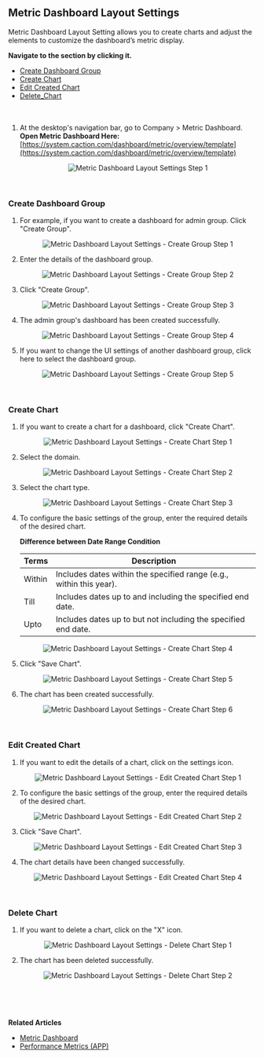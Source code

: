 
## Metric Dashboard Layout Settings

Metric Dashboard Layout Setting allows you to create charts and adjust the elements to customize the dashboard’s metric display.

**Navigate to the section by clicking it.**<br>

- [Create Dashboard Group](#section1)<br>
- [Create Chart](#section2)<br>
- [Edit Created Chart](#section3)<br>
- [Delete_Chart](#section4)
<br><br><br>

1. At the desktop's navigation bar, go to Company  > Metric Dashboard.<br>
   **Open Metric Dashboard Here:** [https://system.caction.com/dashboard/metric/overview/template](https://system.caction.com/dashboard/metric/overview/template)
   <p align="center">
     <img src="img2/Metric_Dashboard_Layout_Settings_Step_1.png" alt="Metric Dashboard Layout Settings Step 1">
   </p>
   <br>

<a id="section1"></a>

### Create Dashboard Group

1. For example, if you want to create a dashboard for admin group. Click "Create Group".

   <p align="center">
     <img src="img2/Metric_Dashboard_Layout_Settings_Create_Group_Step_1.png" alt="Metric Dashboard Layout Settings - Create Group Step 1">
   </p>

2. Enter the details of the dashboard group.

   <p align="center">
     <img src="img2/Metric_Dashboard_Layout_Settings_Create_Group_Step_2.png" alt="Metric Dashboard Layout Settings - Create Group Step 2">
   </p>

3. Click "Create Group".

   <p align="center">
     <img src="img2/Metric_Dashboard_Layout_Settings_Create_Group_Step_3.png" alt="Metric Dashboard Layout Settings - Create Group Step 3">
   </p>

4. The admin group's dashboard has been created successfully.

   <p align="center">
     <img src="img2/Metric_Dashboard_Layout_Settings_Create_Group_Step_4.png" alt="Metric Dashboard Layout Settings - Create Group Step 4">
   </p>

5. If you want to change the UI settings of another dashboard group, click here to select the dashboard group.

   <p align="center">
     <img src="img2/Metric_Dashboard_Layout_Settings_Create_Group_Step_5.png" alt="Metric Dashboard Layout Settings - Create Group Step 5">
   </p>
   <br>

<a id="section2"></a>

### Create Chart

1. If you want to create a chart for a dashboard, click "Create Chart".

   <p align="center">
     <img src="img2/Metric_Dashboard_Layout_Settings_Create_Chart_Step_1.png" alt="Metric Dashboard Layout Settings - Create Chart Step 1">
   </p>

2. Select the domain.

   <p align="center">
     <img src="img2/Metric_Dashboard_Layout_Settings_Create_Chart_Step_2.png" alt="Metric Dashboard Layout Settings - Create Chart Step 2">
   </p>

3. Select the chart type.

   <p align="center">
     <img src="img2/Metric_Dashboard_Layout_Settings_Create_Chart_Step_3.png" alt="Metric Dashboard Layout Settings - Create Chart Step 3">
   </p>

4. To configure the basic settings of the group, enter the required details of the desired chart.

   **Difference between Date Range Condition**
   
   | Terms | Description |
   |-------|-------------|
   | Within | Includes dates within the specified range (e.g., within this year). |
   | Till | Includes dates up to and including the specified end date. |
   | Upto | Includes dates up to but not including the specified end date. |

   <p align="center">
     <img src="img2/Metric_Dashboard_Layout_Settings_Create_Chart_Step_4.png" alt="Metric Dashboard Layout Settings - Create Chart Step 4">
   </p>

5. Click "Save Chart".

   <p align="center">
     <img src="img2/Metric_Dashboard_Layout_Settings_Create_Chart_Step_5.png" alt="Metric Dashboard Layout Settings - Create Chart Step 5">
   </p>

6. The chart has been created successfully.

   <p align="center">
     <img src="img2/Metric_Dashboard_Layout_Settings_Create_Chart_Step_6.png" alt="Metric Dashboard Layout Settings - Create Chart Step 6">
   </p>
   <br>

<a id="section3"></a>

### Edit Created Chart

1. If you want to edit the details of a chart, click on the settings icon.

   <p align="center">
     <img src="img2/Metric_Dashboard_Layout_Settings_Edit_Created_Chart_Step_1.png" alt="Metric Dashboard Layout Settings - Edit Created Chart Step 1">
   </p>

2. To configure the basic settings of the group, enter the required details of the desired chart.

   <p align="center">
     <img src="img2/Metric_Dashboard_Layout_Settings_Edit_Created_Chart_Step_2.png" alt="Metric Dashboard Layout Settings - Edit Created Chart Step 2">
   </p>

3. Click "Save Chart".

   <p align="center">
     <img src="img2/Metric_Dashboard_Layout_Settings_Edit_Created_Chart_Step_3.png" alt="Metric Dashboard Layout Settings - Edit Created Chart Step 3">
   </p>

4. The chart details have been changed successfully.

   <p align="center">
     <img src="img2/Metric_Dashboard_Layout_Settings_Edit_Created_Chart_Step_4.png" alt="Metric Dashboard Layout Settings - Edit Created Chart Step 4">
   </p>
   <br>

<a id="section4"></a>

### Delete Chart

1. If you want to delete a chart, click on the "X" icon.

   <p align="center">
     <img src="img2/Metric_Dashboard_Layout_Settings_Delete_Chart_Step_1.png" alt="Metric Dashboard Layout Settings - Delete Chart Step 1">
   </p>

2. The chart has been deleted successfully.

   <p align="center">
     <img src="img2/Metric_Dashboard_Layout_Settings_Delete_Chart_Step_2.png" alt="Metric Dashboard Layout Settings - Delete Chart Step 2">
   </p>
   <br><br><br>

**Related Articles**<br>
- [Metric Dashboard](Metric_Dashboard.md)
- [Performance Metrics (APP)](Performance_Metrics_App.md)

<!-- [Link Text](https://salesconnection.github.io/Sales-Connection-Support/Metric_Dashboard.html) -->
